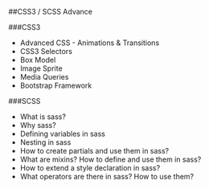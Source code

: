 ##CSS3 / SCSS Advance

###CSS3
* Advanced CSS - Animations & Transitions
* CSS3 Selectors
* Box Model
* Image Sprite
* Media Queries
* Bootstrap Framework

###SCSS

* What is sass?
* Why sass?
* Defining variables in sass
* Nesting in sass
* How to create partials and use them in sass?
* What are mixins? How to define and use them in sass?
* How to extend a style declaration in sass?
* What operators are there in sass? How to use them?
